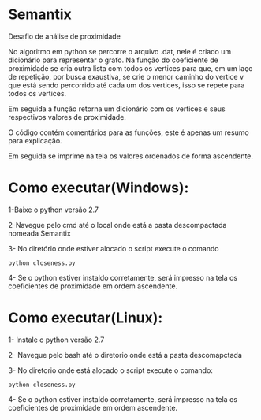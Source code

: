 # Semantix
Desafio de análise de proximidade 

No algoritmo em python se percorre o arquivo .dat, nele é criado um dicionário para representar o grafo.
Na função do coeficiente de proximidade se cria outra lista com todos os vertices para que, em um laço de repetição, por busca exaustiva, se crie o menor caminho do vertice v que está sendo percorrido até cada um dos vertices, isso se repete para todos os vertices.

Em seguida a função retorna um dicionário com os vertices e seus respectivos valores de proximidade.

O código contém comentários para as funções, este é apenas um resumo para explicação.

Em seguida se imprime na tela os valores ordenados de forma ascendente.

# Como executar(Windows):

1-Baixe o python versão 2.7

2-Navegue pelo cmd até o local onde está a pasta descompactada nomeada Semantix

3- No diretório onde estiver alocado o script execute o comando
```
python closeness.py
```
4- Se o python estiver instaldo corretamente, será impresso na tela os coeficientes de proximidade em ordem ascendente.

# Como executar(Linux):

1- Instale o python versão 2.7

2- Navegue pelo bash até o diretorio onde está a pasta descomapctada

3- No diretorio onde está alocado o script execute o comando: 
```
python closeness.py
```

4- Se o python estiver instaldo corretamente, será impresso na tela os coeficientes de proximidade em ordem ascendente.
